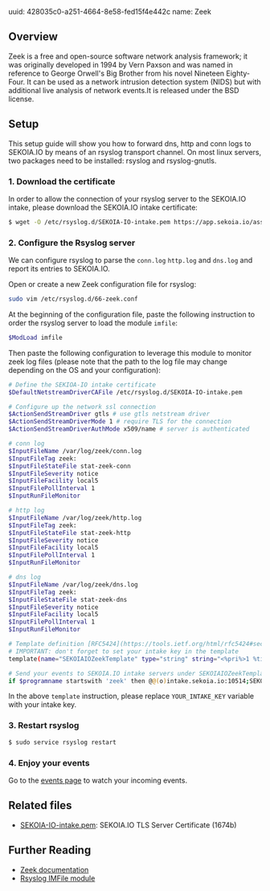 uuid: 428035c0-a251-4664-8e58-fed15f4e442c
name: Zeek

## Overview
Zeek is a free and open-source software network analysis framework; it was originally developed in 1994 by Vern Paxson and was named in reference to George Orwell's Big Brother from his novel Nineteen Eighty-Four. It can be used as a network intrusion detection system (NIDS) but with additional live analysis of network events.It is released under the BSD license.

## Setup
This setup guide will show you how to forward dns, http and conn logs to SEKOIA.IO by means of an rsyslog transport channel.
On most linux servers, two packages need to be installed: rsyslog and rsyslog-gnutls.

### 1. Download the certificate
In order to allow the connection of your rsyslog server to the SEKOIA.IO intake, please download the SEKOIA.IO intake certificate:

```bash
$ wget -O /etc/rsyslog.d/SEKOIA-IO-intake.pem https://app.sekoia.io/assets/files/SEKOIA-IO-intake.pem
```

### 2. Configure the Rsyslog server
We can configure rsyslog to parse the `conn.log` `http.log` and `dns.log` and report its entries to SEKOIA.IO.

Open or create a new Zeek configuration file for rsyslog:
```bash
sudo vim /etc/rsyslog.d/66-zeek.conf
```

At the beginning of the configuration file,  paste the following instruction to order the rsyslog server to load the module `imfile`:
```bash
$ModLoad imfile
```

Then paste the following configuration to leverage this module to monitor  zeek log files (please note that the path to the log file may change depending on the OS and your configuration):
```bash
# Define the SEKIOA-IO intake certificate
$DefaultNetstreamDriverCAFile /etc/rsyslog.d/SEKOIA-IO-intake.pem

# Configure up the network ssl connection
$ActionSendStreamDriver gtls # use gtls netstream driver
$ActionSendStreamDriverMode 1 # require TLS for the connection
$ActionSendStreamDriverAuthMode x509/name # server is authenticated

# conn log
$InputFileName /var/log/zeek/conn.log
$InputFileTag zeek:
$InputFileStateFile stat-zeek-conn
$InputFileSeverity notice
$InputFileFacility local5
$InputFilePollInterval 1
$InputRunFileMonitor

# http log
$InputFileName /var/log/zeek/http.log
$InputFileTag zeek:
$InputFileStateFile stat-zeek-http
$InputFileSeverity notice
$InputFileFacility local5
$InputFilePollInterval 1
$InputRunFileMonitor

# dns log
$InputFileName /var/log/zeek/dns.log
$InputFileTag zeek:
$InputFileStateFile stat-zeek-dns
$InputFileSeverity notice
$InputFileFacility local5
$InputFilePollInterval 1
$InputRunFileMonitor

# Template definition [RFC5424](https://tools.ietf.org/html/rfc5424#section-7.2.2)
# IMPORTANT: don't forget to set your intake key in the template
template(name="SEKOIAIOZeekTemplate" type="string" string="<%pri%>1 %timestamp:::date-rfc3339% %hostname% %app-name% %procid% LOG [SEKOIA@53288 intake_key=\"YOUR_INTAKE_KEY\"] %msg%\n")

# Send your events to SEKOIA.IO intake servers under SEKOIAIOZeekTemplate template
if $programname startswith 'zeek' then @@(o)intake.sekoia.io:10514;SEKOIAIOZeekTemplate
```

In the above `template` instruction, please replace `YOUR_INTAKE_KEY` variable with your intake key.

### 3. Restart rsyslog

```bash
$ sudo service rsyslog restart
```

### 4. Enjoy your events
Go to the [events page](https://app.sekoia.io/sic/events) to watch your incoming events.


## Related files
- [SEKOIA-IO-intake.pem](https://app.sekoia.io/assets/files/SEKOIA-IO-intake.pem): SEKOIA.IO TLS Server Certificate (1674b)


## Further Reading
- [Zeek documentation](https://docs.zeek.org/en/stable/index.html)
- [Rsyslog IMFile module](https://www.rsyslog.com/doc/v8-stable/configuration/modules/imfile.html)
